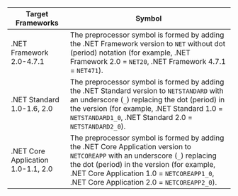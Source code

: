 | Target Frameworks          | Symbol |
| -------------------------- | ------ |
| .NET Framework 2.0-4.7.1   | The preprocessor symbol is formed by adding the .NET Framework version to `NET` without dot (period) notation (for example, .NET Framework 2.0 = `NET20`, .NET Framework 4.7.1 = `NET471`). |
| .NET Standard 1.0-1.6, 2.0 | The preprocessor symbol is formed by adding the .NET Standard version to `NETSTANDARD` with an underscore (`_`) replacing the dot (period) in the version (for example, .NET Standard 1.0 = `NETSTANDARD1_0`, .NET Standard 2.0 = `NETSTANDARD2_0`). |
| .NET Core Application 1.0-1.1, 2.0 | The preprocessor symbol is formed by adding the .NET Core Application version to `NETCOREAPP` with an underscore (`_`) replacing the dot (period) in the version (for example, .NET Core Application 1.0 = `NETCOREAPP1_0`, .NET Core Application 2.0 = `NETCOREAPP2_0`). |
